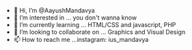 - 👋 Hi, I’m @AayushMandavya
- 👀 I’m interested in ... you don't wanna know
- 🌱 I’m currently learning ... HTML/CSS and javascript, PHP
- 💞️ I’m looking to collaborate on ... Graphics and Visual Design
- 📫 How to reach me ...instagram: ius_mandavya

<!---
AayushMandavya/AayushMandavya is a ✨ special ✨ repository because its `README.md` (this file) appears on your GitHub profile.
You can click the Preview link to take a look at your changes.
--->
